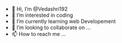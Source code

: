 - 👋 Hi, I’m @Vedashri192
- 👀 I’m interested in coding
- 🌱 I’m currently learning web Developement
- 💞️ I’m looking to collaborate on ...
- 📫 How to reach me ...

<!---
Vedashri192/Vedashri192 is a ✨ special ✨ repository because its `README.md` (this file) appears on your GitHub profile.
You can click the Preview link to take a look at your changes.
--->
